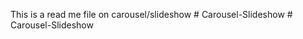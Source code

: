 This is a read me file on carousel/slideshow
#   C a r o u s e l - S l i d e s h o w  
 #   C a r o u s e l - S l i d e s h o w  
 